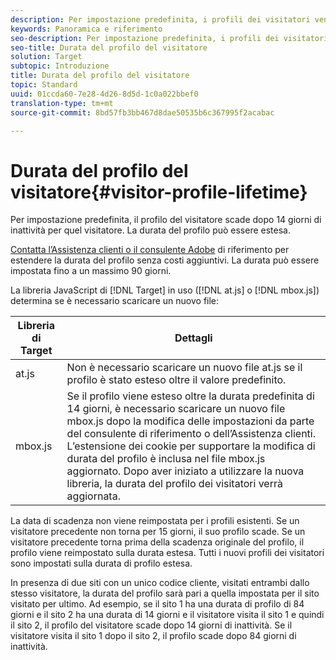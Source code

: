 ```yaml
---
description: Per impostazione predefinita, i profili dei visitatori vengono memorizzati per 14 giorni. La durata del profilo può essere estesa.
keywords: Panoramica e riferimento
seo-description: Per impostazione predefinita, i profili dei visitatori vengono memorizzati per 14 giorni. La durata del profilo può essere estesa.
seo-title: Durata del profilo del visitatore
solution: Target
subtopic: Introduzione
title: Durata del profilo del visitatore
topic: Standard
uuid: 01ccda60-7e28-4d26-8d5d-1c0a022bbef0
translation-type: tm+mt
source-git-commit: 8bd57fb3bb467d8dae50535b6c367995f2acabac

---
```



# Durata del profilo del visitatore{#visitor-profile-lifetime}

Per impostazione predefinita, il profilo del visitatore scade dopo 14 giorni di inattività per quel visitatore. La durata del profilo può essere estesa.

[Contatta l’Assistenza clienti o il consulente Adobe](../../cmp-resources-and-contact-information.md#reference_ACA3391A00EF467B87930A450050077C) di riferimento per estendere la durata del profilo senza costi aggiuntivi. La durata può essere impostata fino a un massimo 90 giorni.

La libreria JavaScript di [!DNL Target] in uso ([!DNL at.js] o [!DNL mbox.js]) determina se è necessario scaricare un nuovo file:

| Libreria di Target | Dettagli |
|--- |--- |
| at.js | Non è necessario scaricare un nuovo file at.js se il profilo è stato esteso oltre il valore predefinito. |
| mbox.js | Se il profilo viene esteso oltre la durata predefinita di 14 giorni, è necessario scaricare un nuovo file mbox.js dopo la modifica delle impostazioni da parte del consulente di riferimento o dell’Assistenza clienti. L’estensione dei cookie per supportare la modifica di durata del profilo è inclusa nel file mbox.js aggiornato. Dopo aver iniziato a utilizzare la nuova libreria, la durata del profilo dei visitatori verrà aggiornata. |

La data di scadenza non viene reimpostata per i profili esistenti. Se un visitatore precedente non torna per 15 giorni, il suo profilo scade. Se un visitatore precedente torna prima della scadenza originale del profilo, il profilo viene reimpostato sulla durata estesa. Tutti i nuovi profili dei visitatori sono impostati sulla durata di profilo estesa.

In presenza di due siti con un unico codice cliente, visitati entrambi dallo stesso visitatore, la durata del profilo sarà pari a quella impostata per il sito visitato per ultimo. Ad esempio, se il sito 1 ha una durata di profilo di 84 giorni e il sito 2 ha una durata di 14 giorni e il visitatore visita il sito 1 e quindi il sito 2, il profilo del visitatore scade dopo 14 giorni di inattività. Se il visitatore visita il sito 1 dopo il sito 2, il profilo scade dopo 84 giorni di inattività.
